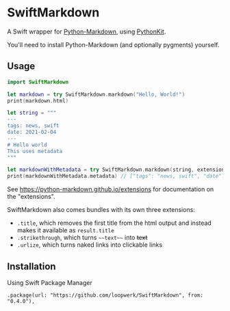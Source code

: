 # SwiftMarkdown

A Swift wrapper for [Python-Markdown](https://github.com/Python-Markdown/markdown), using [PythonKit](https://github.com/pvieito/PythonKit).

You'll need to install Python-Markdown (and optionally pygments) yourself.

## Usage

``` swift
import SwiftMarkdown

let markdown = try SwiftMarkdown.markdown("Hello, World!")
print(markdown.html)

let string = """
---
tags: news, swift
date: 2021-02-04
---
# Hello world
This uses metadata
"""

let markdownWithMetadata = try SwiftMarkdown.markdown(string, extensions: [.meta])
print(markdownWithMetadata.metadata) // ["tags": "news, swift", "date": "2021-02-04"]

```

See https://python-markdown.github.io/extensions for documentation on the "extensions".

SwiftMarkdown also comes bundles with its own three extensions:

- `.title`, which removes the first title from the html output and instead makes it available as `result.title`
- `.strikethrough`, which turns `~~text~~` into ~~text~~
- `.urlize`, which turns naked links into clickable links


## Installation

Using Swift Package Manager

```
.package(url: "https://github.com/loopwerk/SwiftMarkdown", from: "0.4.0"),
```
